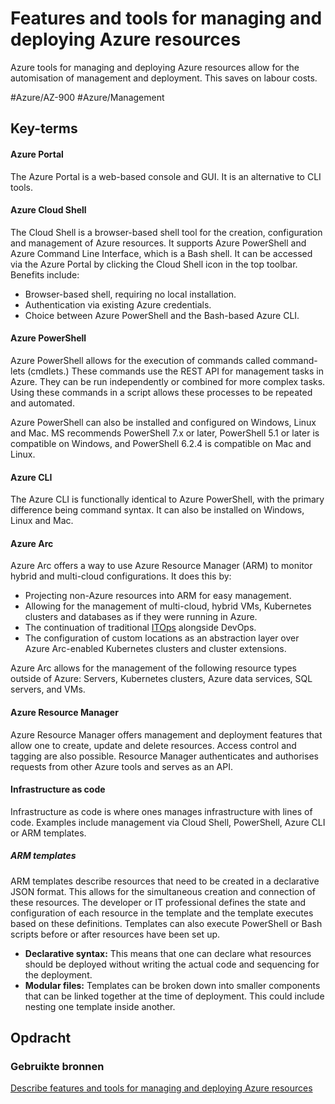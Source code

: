 # Features and tools for managing and deploying Azure resources
Azure tools for managing and deploying Azure resources allow for the automisation of management and deployment. This saves on labour costs.

#Azure/AZ-900 #Azure/Management 

## Key-terms
#### Azure Portal
The Azure Portal is a web-based console and GUI. It is an alternative to CLI tools.

#### Azure Cloud Shell
The Cloud Shell is a browser-based shell tool for the creation, configuration and management of Azure resources. It supports Azure PowerShell and Azure Command Line Interface, which is a Bash shell. It can be accessed via the Azure Portal by clicking the Cloud Shell icon in the top toolbar. Benefits include:
* Browser-based shell, requiring no local installation.
* Authentication via existing Azure credentials.
* Choice between Azure PowerShell and the Bash-based Azure CLI.

#### Azure PowerShell
Azure PowerShell allows for the execution of commands called command-lets (cmdlets.) These commands use the REST API for management tasks in Azure. They can be run independently or combined for more complex tasks. Using these commands in a script allows these processes to be repeated and automated.

Azure PowerShell can also be installed and configured on Windows, Linux and Mac. MS recommends PowerShell 7.x or later, PowerShell 5.1 or later is compatible on Windows, and PowerShell 6.2.4 is compatible on Mac and Linux.

#### Azure CLI
The Azure CLI is functionally identical to Azure PowerShell, with the primary difference being command syntax. It can also be installed on Windows, Linux and Mac.

#### Azure Arc
Azure Arc offers a way to use Azure Resource Manager (ARM) to monitor hybrid and multi-cloud configurations. It does this by:
* Projecting non-Azure resources into ARM for easy management.
* Allowing for the management of multi-cloud, hybrid VMs, Kubernetes clusters and databases as if they were running in Azure.
* The continuation of traditional [ITOps](https://www.ibm.com/topics/it-operations) alongside DevOps.
* The configuration of custom locations as an abstraction layer over Azure Arc-enabled Kubernetes clusters and cluster extensions.

Azure Arc allows for the management of the following resource types outside of Azure: Servers, Kubernetes clusters, Azure data services, SQL servers, and VMs.

#### Azure Resource Manager
Azure Resource Manager offers management and deployment features that allow one to create, update and delete resources. Access control and tagging are also possible. Resource Manager authenticates and authorises requests from other Azure tools and serves as an API. 

#### Infrastructure as code
Infrastructure as code is  where ones manages infrastructure with lines of code. Examples include management via Cloud Shell, PowerShell, Azure CLI or ARM templates.

##### ARM templates
ARM templates describe resources that need to be created in a declarative JSON format. This allows for the simultaneous creation and connection of these resources. The developer or IT professional defines the state and configuration of each resource in the template and the template executes based on these definitions. Templates can also execute PowerShell or Bash scripts before or after resources have been set up.

* **Declarative syntax:** This means that one can declare what resources should be deployed without writing the actual code and sequencing for the deployment.
* **Modular files:** Templates can be broken down into smaller components that can be linked together at the time of deployment. This could include nesting one template inside another.

## Opdracht
### Gebruikte bronnen
[Describe features and tools for managing and deploying Azure resources](https://learn.microsoft.com/en-us/training/modules/describe-features-tools-manage-deploy-azure-resources/)


